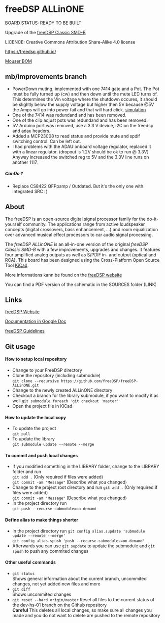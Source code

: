 # freeDSP ALLinONE
BOARD STATUS: READY TO BE BUILT

Upgrade of the [freeDSP Classic SMD-B](https://github.com/freeDSP/freeDSP-CLASSIC-SMD-B/blob/master/README.md)

LICENCE: Creative Commons Attribution Share-Alike 4.0 license

https://freedsp.github.io/

[Mouser BOM](https://www.mouser.com/ProjectManager/ProjectDetail.aspx?AccessID=5c5f7288d7)

## mb/improvements branch

 * PowerDown muting, implemented with one 7414 gate and a Pot. The Pot must be fully turned up (cw) and then down until the mute LED turns of. This determines the Vin voltage where the shutdown occures, it should be slightly below the supply voltage but higher then 5V because @5V the Amps will go into power fail and that will hard click. [simulation](https://www.falstad.com/circuit/circuitjs.html?ctz=CQAgjCAMB0l3BWEAmM0EE4DMGAcB2ZLMSANjABYxkQFTbbJaBTAWjDACgA3EV-XBXCkmrQbmFMmEElOgQpUdJwBKfcZPUZ6YEVHAppNavpgJOAB3W6UyIWJvJcErKc5hcr1lgTH89VmRCcH9TdHBoUnosaCxXJEh3Tz4fGm0+ILT6OSQ0KJAYuIZEjy9UkAo4DODKxTMI-ML4qE4Adz4wUJt2ExtE9sC7YQ6u7M4AcxH6XFFO+nSpTgBjKeH2UJn9ZDYJCmgMASxPQWQ8OiclOC4AJ1XWCgl1nWzweDg21bn1aVDE26eQgEvnZFLJ4MtViDVlhIEImNsxBV9lgHnhnARSMhThhLpAuJMATD7F8sMg6h9BkIoQCof1IZUOiZaRSvl9AsEvnTKWtyn0KbyAuUFpZqjRaqKKqQhK5FlYemKqvLJdK3ANMiB0uzjBcuerqI9eTr+b5wBdvCbORSsVSGeaaMyBuVqeVxYkyfgOvRXQUsF6QABbACuABdmJx3RK2WSJJQhEIAIL+iysAD0AFEAHLhyAehzPUTOJgPCogABqAEsAHYACmogQopYAlNnc4R4bbMUIOGKAwBDCwAHQAzkPAxYLAAbACew9Lw+DAHthwhSxTcI4hnnNH8+G2ULa90T9DN3gTD7Dd2SClfFgM99TSHR97K+I-6A+n0eZS1SnwEKFqQodJaSUXJImiWJmi5e9IEee8GUSOUgPfW1kIqKpv11IYj0JC8sKpYJuWZX97lJPhiztciJByBoIKKBIRSValuwKC9MONGh7keNliy5CgyMAsiuJaAY2X1O5eM4AATCVxXYDAFXhEApOYAAzXtAwnYNpNkzUwAUipgOUtSNK0lkTDk-TFJEjoDMsuzhQGfixU1ZznxaOUpSo19pRodiBi84SAWEt0czucSgt0IsQAABQXVpmGuAB5SsWxSE0gpw9IhAAK0DIdg2HXthwAC2YCcLES+clyHcZmEKodClXCNWH-FDRF8GNQiEct-X9ZgpPLXtQ2HCx4qqocpPiythxU0MlmDcsF1SlqrMMgJNgQCg4xAJKVGHBdVNG8brim1oZqHAAfY6EuuMc0uCijNlYbKQCHCd4puiax1m+rmAWpbUv+N93NagCENed4nOA1CBIQ9xMU9dDZi9TYaBU9TNODVgJwGgwFEufEkYeFH1rcf4bEsiyqiYBAofIsi0K1MnoKvFj+EEcATGgzn2YELs9BKfB7D3PnSBjAyIDp+BLgwKg3gV+AaBUZgh3LAre0rJYwzvcXNA5gXFha9U5OjAoTSECwq1IYcq2HVTrmYAahwsTgF0Ma99AAD3XPEaASeR9CQJAJFQIO-yEBACaQCh330EhaD86iGECLA3YqPyaCYH2SCZOQZBLBJzfj8ixW-JBvDLgpLgYoA)
 * One of the 7414 was redundand and has been removed.
 * One of the clip adjust pots was redundand and has been removed.
 * 5V Arduino port was removed, use a 3.3 V device, i2C on the freedsp and adau headers.
 * Added a MCP23008 to read status and provide mute and spdif switching control. Can be left out.
 * I had problems with the ADAU onboard voltage regulator, replaced it with a linear regulator. (dropout is 1.2V should be ok to run @ 3.3V) Anyway increased the switched reg to 5V and the 3.3V line runs on another 1117.

##### CanDo ?

 * Replace CS8422 QFPpamp / Outdated. But it's the only one with integrated SRC :( 

## About

The freeDSP is an open-source digital signal processor family for the do-it-yourself community. The applications range from active loudspeaker concepts (digital crossovers, bass enhancement, ...) and room equalization over advanced musical effect processors to car audio signal processing. 

The _freeDSP ALLinONE_ is an all-in-one version of the original _freeDSP Classic SMD-B_ with a few improvements, upgrades and changes.
It features four amplified analog outputs as well as S/PDIF in- and output (optical and RCA).
This board has been designed using the Cross-Platform Open Source Tool [KiCad](http://kicad.org/).

More informations kann be found on the [freeDSP website](http://freedsp.cc)

You can find a PDF version of the schematic in the SOURCES folder (LINK)

## Links

[freeDSP Website](http://freedsp.cc)

[Documentation in Google Doc](https://docs.google.com/document/d/1258PKKEvrk1GpFIaAHhm8G6f0HHNBfSL8KVq2VGgUKc/edit?usp=sharing)

[freeDSP Guidelines](https://github.com/freeDSP/WIKI-AND-GENERAL-TOPICS/wiki/freeDSP-Guidelines)



## Git usage

#### How to setup local repository
- Change to your FreeDSP directory
- Clone the repository (including submodule)  
 `git clone --recursive https://github.com/freeDSP/freeDSP-ALLinONE.git` 
- Change to the newly created ALLinONE directory
- Checkout a branch for the library submodule, if you want to modify it as well
  `git submodule foreach 'git checkout 'master''`
- Open the project file in KiCad

#### How to update the local copy
- To update the project  
  `git pull`
- To update the library  
  `git submodule update --remote --merge`

#### To commit and push local changes
- If you modified something in the LIBRARY folder, change to the LIBRARY folder and run  
  `git add .` (Only required if files were added)  
  `git commit -am "Message"`  (Describe what you changed)  
- Change to the project root directory and run
  `git add .` (Only required if files were added)  
  `git commit -am "Message"`  (Describe what you changed)    
- In the project directory run  
  `git push --recurse-submodule=on-demand`  

#### Define alias to make things shorter
- In the project directory run
  `git config alias.supdate 'submodule update --remote --merge'`  
  `git config alias.spush 'push --recurse-submodules=on-demand'`  
- Afterwards you can use `git supdate` to update the submodule and `git spush` to push any commited changes  

#### Other useful commands
- `git status`  
  Shows general information about the current branch, uncommited changes, not yet added new files and more
- `git diff`  
  Shows uncommited changes
- `git reset --hard origin/master`
  Reset all files to the current status of the dev-hs-01 branch on the Github repository  
  **Careful** This deletes all local changes, so make sure all changes you made and you do not want to delete are pushed to the remote repository
